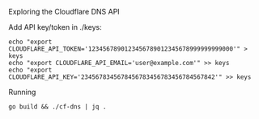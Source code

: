 Exploring the Cloudflare DNS API

Add API key/token in ./keys:

```
echo "export CLOUDFLARE_API_TOKEN='1234567890123456789012345678999999999000'" > keys
echo "export CLOUDFLARE_API_EMAIL='user@example.com'" >> keys
echo "export CLOUDFLARE_API_KEY='2345678345678456783456783456784567842'" >> keys
```

Running

```
go build && ./cf-dns | jq .
```
